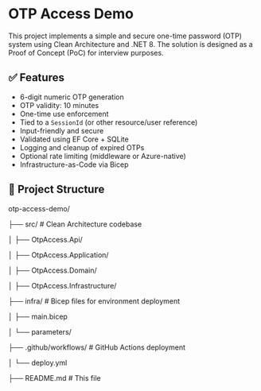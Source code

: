 # OTP Access Demo

This project implements a simple and secure one-time password (OTP) system using Clean Architecture and .NET 8. The solution is designed as a Proof of Concept (PoC) for interview purposes.

## ✅ Features

- 6-digit numeric OTP generation
- OTP validity: 10 minutes
- One-time use enforcement
- Tied to a `SessionId` (or other resource/user reference)
- Input-friendly and secure
- Validated using EF Core + SQLite
- Logging and cleanup of expired OTPs
- Optional rate limiting (middleware or Azure-native)
- Infrastructure-as-Code via Bicep

## 📂 Project Structure

otp-access-demo/

├── src/ # Clean Architecture codebase

│ ├── OtpAccess.Api/

│ ├── OtpAccess.Application/

│ ├── OtpAccess.Domain/

│ ├── OtpAccess.Infrastructure/

├── infra/ # Bicep files for environment deployment

│ ├── main.bicep

│ └── parameters/

├── .github/workflows/ # GitHub Actions deployment

│ └── deploy.yml

├── README.md # This file
